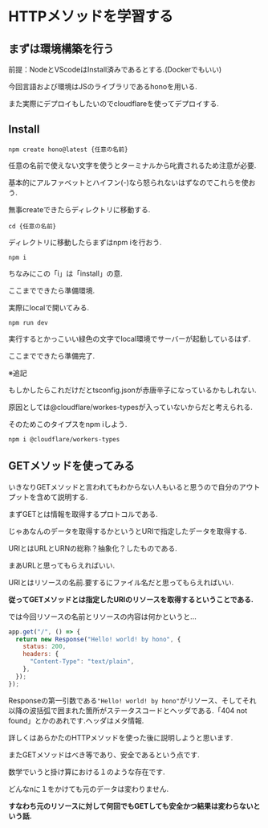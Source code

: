 # HTTPメソッドを学習する
## まずは環境構築を行う
前提：NodeとVScodeはInstall済みであるとする.(Dockerでもいい)

今回言語および環境はJSのライブラリであるhonoを用いる.

また実際にデプロイもしたいのでcloudflareを使ってデプロイする.

## Install
```
npm create hono@latest {任意の名前}
```
任意の名前で使えない文字を使うとターミナルから叱責されるため注意が必要.

基本的にアルファベットとハイフン(-)なら怒られないはずなのでこれらを使おう.

無事createできたらディレクトリに移動する.
```
cd {任意の名前}
```
ディレクトリに移動したらまずはnpm iを行おう.
```
npm i
```
ちなみにこの「i」は「install」の意.

ここまでできたら準備環境.

実際にlocalで開いてみる.

```
npm run dev
```
実行するとかっこいい緑色の文字でlocal環境でサーバーが起動しているはず.

ここまでできたら準備完了.

※追記

もしかしたらこれだけだとtsconfig.jsonが赤唐辛子になっているかもしれない.

原因としては@cloudflare/workes-typesが入っていないからだと考えられる.

そのためこのタイプスをnpm iしよう.

```
npm i @cloudflare/workers-types
```

## GETメソッドを使ってみる
いきなりGETメソッドと言われてもわからない人もいると思うので自分のアウトプットを含めて説明する.

まずGETとは情報を取得するプロトコルである.

じゃあなんのデータを取得するかというとURIで指定したデータを取得する.

URIとはURLとURNの総称？抽象化？したものである.

まあURLと思ってもらえればいい.

URIとはリソースの名前.要するにファイル名だと思ってもらえればいい.

**従ってGETメソッドとは指定したURIのリソースを取得するということである.**

では今回リソースの名前とリソースの内容は何かというと...

```JavaScript
app.get("/", () => {
  return new Response("Hello! world! by hono", {
    status: 200,
    headers: {
      "Content-Type": "text/plain",
    },
  });
});
```
Responseの第一引数である`"Hello! world! by hono"`がリソース、そしてそれ以降の波括弧で囲まれた箇所がステータスコードとヘッダである.「404 not found」とかのあれです.ヘッダはメタ情報.

詳しくはあらかたのHTTPメソッドを使った後に説明しようと思います.

またGETメソッドはべき等であり、安全であるという点です.

数学でいうと掛け算における１のような存在です.

どんなnに１をかけても元のデータは変わりません.

**すなわち元のリソースに対して何回でもGETしても安全かつ結果は変わらないという話.**






